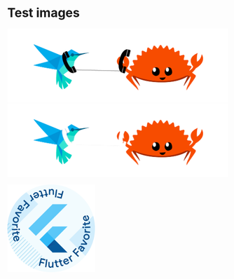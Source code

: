# Test images

![Logo](website/misc/logo.png#gh-light-mode-only)
![Logo](website/misc/logo_dark.png#gh-dark-mode-only)


[<img src="website/misc/flutter_favorite.png" width="200" />](https://flutter.dev/docs/development/packages-and-plugins/favorites)
